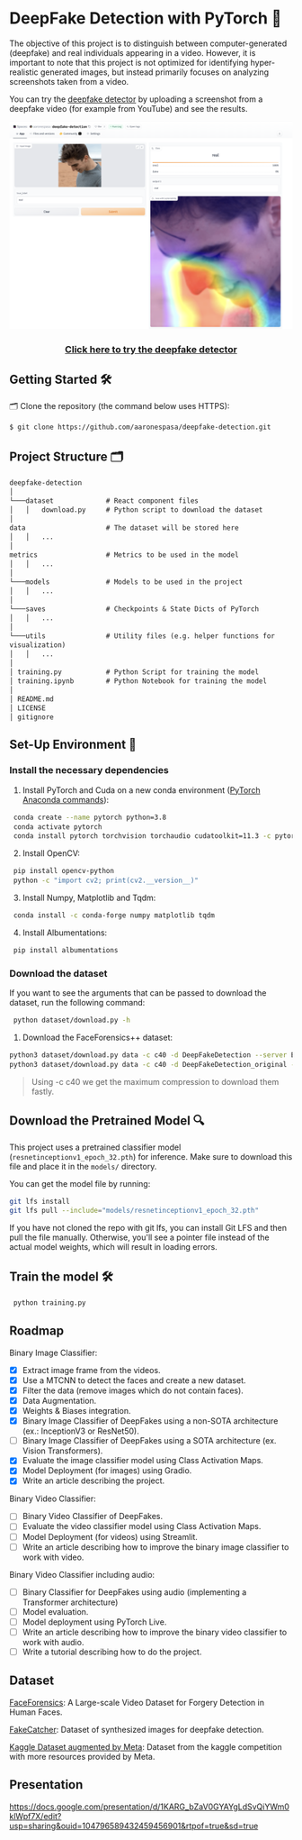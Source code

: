 # DeepFake Detection with PyTorch 🧐

The objective of this project is to distinguish between computer-generated (deepfake) and real individuals appearing in a video. However, it is important to note that this project is not optimized for identifying hyper-realistic generated images, but instead primarily focuses on analyzing screenshots taken from a video.

You can try the [deepfake detector](https://huggingface.co/spaces/aaronespasa/deepfake-detection) by uploading a screenshot from a deepfake video (for example from YouTube) and see the results.

<img src="https://github.com/aaronespasa/deepfake-detection/blob/main/thumbnail.png"/>

<h3 align="center">
  <a href="https://huggingface.co/spaces/aaronespasa/deepfake-detection">Click here to try the deepfake detector</a>
</h3>

## Getting Started 🛠
🗂 Clone the repository (the command below uses HTTPS):
```sh
$ git clone https://github.com/aaronespasa/deepfake-detection.git
```

## Project Structure 🗂

```
deepfake-detection
│
└───dataset             # React component files
│   │   download.py     # Python script to download the dataset
│
data                    # The dataset will be stored here
│   │   ...
│
metrics                 # Metrics to be used in the model
│   │   ...
│
└───models              # Models to be used in the project
│   │   ...
│
└───saves               # Checkpoints & State Dicts of PyTorch
│   │   ...
│
└───utils               # Utility files (e.g. helper functions for visualization)
│   │   ...
│
│ training.py           # Python Script for training the model
│ training.ipynb        # Python Notebook for training the model
│
│ README.md
│ LICENSE  
│ gitignore  
```

## Set-Up Environment 🌲 
### Install the necessary dependencies
1. Install PyTorch and Cuda on a new conda environment ([PyTorch Anaconda commands](https://pytorch.org/get-started/locally/)):
```sh
 conda create --name pytorch python=3.8
 conda activate pytorch
 conda install pytorch torchvision torchaudio cudatoolkit=11.3 -c pytorch
```

2. Install OpenCV:
```sh
 pip install opencv-python
 python -c "import cv2; print(cv2.__version__)"
```

3. Install Numpy, Matplotlib and Tqdm:
```sh
 conda install -c conda-forge numpy matplotlib tqdm
```

4. Install Albumentations:
```sh
 pip install albumentations
```

### Download the dataset
If you want to see the arguments that can be passed to download the dataset, run the following command:

```sh
 python dataset/download.py -h
```

1. Download the FaceForensics++ dataset:
```sh
python3 dataset/download.py data -c c40 -d DeepFakeDetection --server EU2
python3 dataset/download.py data -c c40 -d DeepFakeDetection_original --server EU2

```
> Using -c c40 we get the maximum compression to download them fastly.

## Download the Pretrained Model 🔍

This project uses a pretrained classifier model (`resnetinceptionv1_epoch_32.pth`) for inference. Make sure to download this file and place it in the `models/` directory.

You can get the model file by running:

```bash
git lfs install
git lfs pull --include="models/resnetinceptionv1_epoch_32.pth"
```
If you have not cloned the repo with git lfs, you can install Git LFS and then pull the file manually. Otherwise, you'll see a pointer file instead of the actual model weights, which will result in loading errors.
## Train the model 🛠
```sh
 python training.py
```

## Roadmap

Binary Image Classifier:

- [x] Extract image frame from the videos.
- [x] Use a MTCNN to detect the faces and create a new dataset.
- [x] Filter the data (remove images which do not contain faces).
- [x] Data Augmentation.
- [x] Weights & Biases integration.
- [x] Binary Image Classifier of DeepFakes using a non-SOTA architecture (ex.: InceptionV3 or ResNet50).
- [ ] Binary Image Classifier of DeepFakes using a SOTA architecture (ex. Vision Transformers).
- [x] Evaluate the image classifier model using Class Activation Maps.
- [x] Model Deployment (for images) using Gradio.
- [x] Write an article describing the project.

Binary Video Classifier:

- [ ] Binary Video Classifier of DeepFakes.
- [ ] Evaluate the video classifier model using Class Activation Maps.
- [ ] Model Deployment (for videos) using Streamlit.
- [ ] Write an article describing how to improve the binary image classifier to work with video.

Binary Video Classifier including audio:
- [ ] Binary Classifier for DeepFakes using audio (implementing a Transformer architecture)
- [ ] Model evaluation.
- [ ] Model deployment using PyTorch Live.
- [ ] Write an article describing how to improve the binary video classifier to work with audio.
- [ ] Write a tutorial describing how to do the project.

## Dataset

[FaceForensics](http://niessnerlab.org/projects/roessler2018faceforensics.html): A Large-scale Video Dataset for Forgery Detection in Human Faces.

[FakeCatcher](http://cs.binghamton.edu/~ncilsal2/DeepFakesDataset/): Dataset of synthesized images for deepfake detection.

[Kaggle Dataset augmented by Meta](https://ai.facebook.com/datasets/dfdc/): Dataset from the kaggle competition with more resources provided by Meta.

## Presentation
https://docs.google.com/presentation/d/1KARG_bZaV0GYAYgLdSvQiYWm0klWpf7X/edit?usp=sharing&ouid=104796589432459456901&rtpof=true&sd=true
